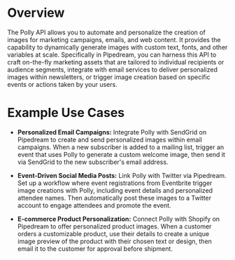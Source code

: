 # Overview

The Polly API allows you to automate and personalize the creation of images for marketing campaigns, emails, and web content. It provides the capability to dynamically generate images with custom text, fonts, and other variables at scale. Specifically in Pipedream, you can harness this API to craft on-the-fly marketing assets that are tailored to individual recipients or audience segments, integrate with email services to deliver personalized images within newsletters, or trigger image creation based on specific events or actions taken by your users.

# Example Use Cases

- **Personalized Email Campaigns:** Integrate Polly with SendGrid on Pipedream to create and send personalized images within email campaigns. When a new subscriber is added to a mailing list, trigger an event that uses Polly to generate a custom welcome image, then send it via SendGrid to the new subscriber's email address.

- **Event-Driven Social Media Posts:** Link Polly with Twitter via Pipedream. Set up a workflow where event registrations from Eventbrite trigger image creations with Polly, including event details and personalized attendee names. Then automatically post these images to a Twitter account to engage attendees and promote the event.

- **E-commerce Product Personalization:** Connect Polly with Shopify on Pipedream to offer personalized product images. When a customer orders a customizable product, use their details to create a unique image preview of the product with their chosen text or design, then email it to the customer for approval before shipment.
